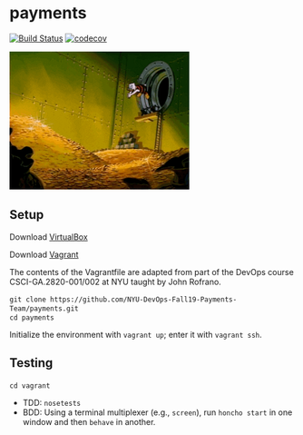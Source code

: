 # payments

[![Build Status](https://travis-ci.org/NYU-DevOps-Fall19-Payments-Team/payments.svg?branch=master)](https://travis-ci.org/NYU-DevOps-Fall19-Payments-Team/payments)
[![codecov](https://codecov.io/gh/NYU-DevOps-Fall19-Payments-Team/payments/branch/master/graph/badge.svg)](https://codecov.io/gh/NYU-DevOps-Fall19-Payments-Team/payments)

![](scrooge.gif)

## Setup

Download [VirtualBox](https://www.virtualbox.org/)

Download [Vagrant](https://www.vagrantup.com/)

The contents of the Vagrantfile are adapted from part of the DevOps course CSCI-GA.2820-001/002 at NYU taught by John Rofrano.

```
git clone https://github.com/NYU-DevOps-Fall19-Payments-Team/payments.git
cd payments
```

Initialize the environment with `vagrant up`; enter it with `vagrant ssh`.

## Testing

`cd vagrant`
* TDD: `nosetests`
* BDD: Using a terminal multiplexer (e.g., `screen`), run `honcho start` in one window and then `behave` in another.


